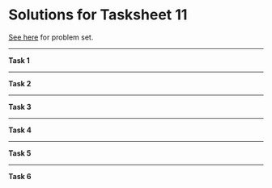 # Solutions for Tasksheet 11
[See here](https://github.com/jvkoebbe/math4610/blob/master/tasksheets/tasksheet_12/html/tasksheet_12.html) for problem set.

<hr>

**Task 1**

<hr>

**Task 2**

<hr>

**Task 3**

<hr>

**Task 4**

<hr>

**Task 5**

<hr>

**Task 6**
